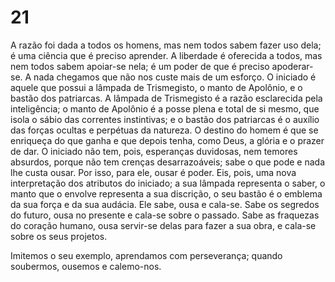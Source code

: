 # 21

A razão foi dada a todos os homens, mas nem todos sabem fazer uso dela; é uma ciência que é preciso aprender. 
A liberdade é oferecida a todos, mas nem todos sabem apoiar-se nela; é um poder de que é preciso apoderar-se.
A nada chegamos que não nos custe mais de um esforço.
O iniciado é aquele que possui a lâmpada de Trismegisto, o manto de Apolônio, e o bastão dos patriarcas.
A lâmpada de Trismegisto é a razão esclarecida pela inteligência; 
o manto de Apolônio é a posse plena e total de si mesmo, que isola o sábio das correntes instintivas; 
e o bastão dos patriarcas é o auxílio das forças ocultas e perpétuas da natureza.
O destino do homem é que se enriqueça do que ganha e que depois tenha, como Deus, a glória e o prazer de dar.
O iniciado não tem, pois, esperanças duvidosas, nem temores absurdos, porque não tem crenças desarrazoáveis; sabe o que pode e nada lhe custa ousar. 
Por isso, para ele, ousar é poder.
Eis, pois, uma nova interpretação dos atributos do iniciado; a sua lâmpada representa o saber, o manto que o envolve representa a sua discrição, o seu bastão é o emblema da sua força e da sua audácia. 
Ele sabe, ousa e cala-se. Sabe os segredos do futuro, ousa no presente e cala-se sobre o passado.
Sabe as fraquezas do coração humano, ousa servir-se delas para fazer a sua obra, e cala-se sobre os seus projetos.

Imitemos o seu exemplo, aprendamos com perseverança; quando soubermos, ousemos e calemo-nos.